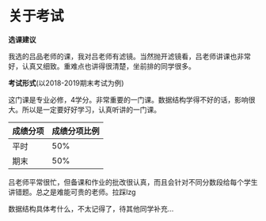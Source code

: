 # 关于考试

**选课建议**

我选的吕品老师的课，我对吕老师有滤镜。当然抛开滤镜看，吕老师讲课也非常好，认真又细致。重难点也讲得很清楚，坐前排的同学很多。

**考试形式**(以2018-2019期末考试为例)

这门课是专业必修，4学分。非常重要的一门课。数据结构学得不好的话，影响很大。所以是一定要好好学习，认真听讲的一门课。

| 成绩分项 | 成绩分项比例 |
| -------- | ------------ |
| 平时     | 50%          |
| 期末     | 50%          |

吕老师平常很忙，但备课和作业的批改很认真，而且会针对不同分数段给每个学生讲错题。总之是难能可贵的老师。拉踩lzg

数据结构具体考什么，不太记得了，待其他同学补充...
